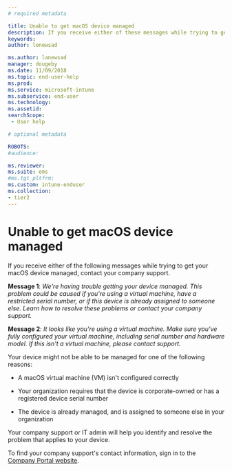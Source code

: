 ```yaml
---
# required metadata

title: Unable to get macOS device managed
description: If you receive either of these messages while trying to get your macOS device managed, contact your company support.
keywords:
author: lenewsad

ms.author: lanewsad
manager: dougeby
ms.date: 11/09/2018
ms.topic: end-user-help
ms.prod:
ms.service: microsoft-intune
ms.subservice: end-user
ms.technology:
ms.assetid: 
searchScope:
 - User help

# optional metadata

ROBOTS:  
#audience:

ms.reviewer: 
ms.suite: ems
#ms.tgt_pltfrm:
ms.custom: intune-enduser
ms.collection:
- tier2
---
```



# Unable to get macOS device managed

If you receive either of the following messages while trying to get your macOS device managed, contact your company support.

**Message 1**: *We're having trouble getting your device managed. This problem could be caused if you're using a virtual machine, have a restricted serial number, or if this device is already assigned to someone else. Learn how to resolve these problems or contact your company support.*

**Message 2**: *It looks like you're using a virtual machine. Make sure you've fully configured your virtual machine, including serial number and hardware model. If this isn't a virtual machine, please contact support.*  

Your device might not be able to be managed for one of the following reasons: 

* A macOS virtual machine (VM) isn't configured correctly   

* Your organization requires that the device is corporate-owned or has a registered device serial number   

* The device is already managed, and is assigned to someone else in your organization  

Your company support or IT admin will help you identify and resolve the problem that applies to your device.  

To find your company support's contact information, sign in to the [Company Portal website](https://go.microsoft.com/fwlink/?linkid=2010980).
